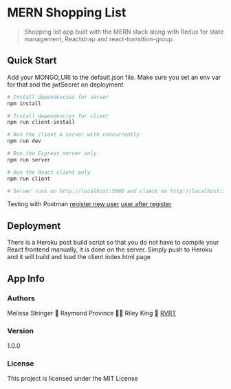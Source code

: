 # MERN Shopping List

> Shopping list app built with the MERN stack along with Redux for state management, Reactstrap and react-transition-group.

## Quick Start

Add your MONGO_URI to the default.json file. Make sure you set an env var for that and the jwtSecret on deployment

```bash
# Install dependencies for server
npm install

# Install dependencies for client
npm run client-install

# Run the client & server with concurrently
npm run dev

# Run the Express server only
npm run server

# Run the React client only
npm run client

# Server runs on http://localhost:5000 and client on http://localhost:3000
```
Testing with Postman
[register new user](./client/src/components/layout/images/creating_new_user.png)
[user after register](./client/src/components/layout/images/user_has_account.png)
## Deployment

There is a Heroku post build script so that you do not have to compile your React frontend manually, it is done on the server. Simply push to Heroku and it will build and load the client index.html page

## App Info

### Authors

Melissa Stringer 👵
Raymond Province 🦸‍♂️
Riley King 👑
[RVRT](http://www.traversymedia.com)

### Version

1.0.0

### License

This project is licensed under the MIT License
